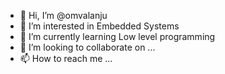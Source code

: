 - 👋 Hi, I’m @omvalanju
- 👀 I’m interested in Embedded Systems
- 🌱 I’m currently learning Low level programming
- 💞️ I’m looking to collaborate on ...
- 📫 How to reach me ...

<!---
omvalanju/omvalanju is a ✨ special ✨ repository because its `README.md` (this file) appears on your GitHub profile.
You can click the Preview link to take a look at your changes.
--->
